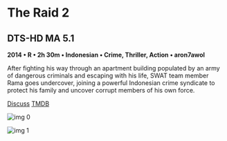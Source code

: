 # The Raid 2

## DTS-HD MA 5.1

**2014 • R • 2h 30m • Indonesian • Crime, Thriller, Action • aron7awol**

After fighting his way through an apartment building populated by an army of dangerous criminals and escaping with his life, SWAT team member Rama goes undercover, joining a powerful Indonesian crime syndicate to protect his family and uncover corrupt members of his own force.

[Discuss](https://www.avsforum.com/threads/bass-eq-for-filtered-movies.2995212/post-59347242)  [TMDB](180299)

![img 0](https://i.imgur.com/e5HSuP0.jpg)

![img 1](https://i.imgur.com/FgXk7y7.png)

